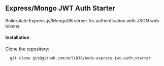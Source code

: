 ## Express/Mongo JWT Auth Starter

Boilerplate Express.js/MongoDB server for authentication with JSON web tokens.

#### Installation

Clone the repository:

```bash
  git clone git@github.com:mcli830/node-express-jwt-auth-starter
```

